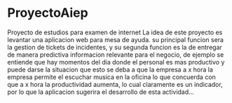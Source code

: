 # ProyectoAiep
Proyecto de estudios para examen de internet
La idea de este proyecto es levantar una aplicacion web para mesa de ayuda.
su principal funcion sera la gestion de tickets de incidentes, y su segunda funcion es la de entregar de manera predictiva
informacion relevante para el negocio, de ejemplo se entiende que hay momentos del dia donde el personal es mas productivo
y puede darse la situacion que esto se deba a que la empresa a x hora la empresa permite el escuchar musica en la oficina
lo que concuerda con que a x hora la productividad aumenta, lo cual claramente es un indicador, por lo que la aplicacion sugerira 
el desarrollo de esta actividad...
